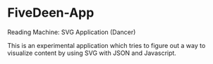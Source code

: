 FiveDeen-App
============

Reading Machine: SVG Application (Dancer)

This is an experimental application which tries to figure out a way to visualize content by using SVG with JSON and Javascript.
